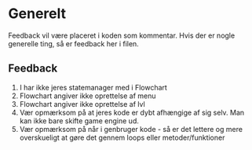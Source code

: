 # Generelt

Feedback vil være placeret i koden som kommentar. Hvis der er nogle generelle ting, så er feedback her i filen. 

## Feedback

1. I har ikke jeres statemanager med i Flowchart
2. Flowchart angiver ikke oprettelse af menu
3. Flowchart angiver ikke oprettelse af lvl
4. Vær opmærksom på at jeres kode er dybt afhængige af sig selv. Man kan ikke bare skifte game engine ud. 
5. Vær opmærksom på når i genbruger kode - så er det lettere og mere overskueligt at gøre det gennem loops eller metoder/funktioner
